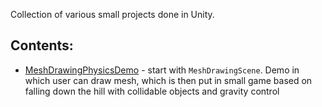 Collection of various small projects done in Unity.

## Contents:

* [MeshDrawingPhysicsDemo](https://github.com/shdwp/unity_playground/tree/master/Assets/MeshDrawingPhysicsDemo) - start with `MeshDrawingScene`. Demo in which user can draw mesh, which is then put in small game based on falling down the hill with collidable objects and gravity control
